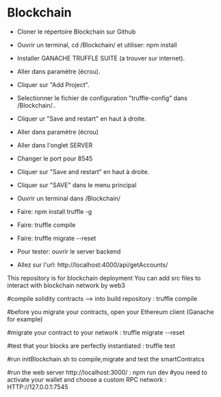 # Blockchain

- Cloner le répertoire Blockchain sur Github
- Ouvrir un terminal, cd /Blockchain/ et utiliser: npm install

- Installer GANACHE TRUFFLE SUITE (a trouver sur internet).
- Aller dans paramètre (écrou).
- Cliquer sur "Add Project".
- Selectionner le fichier de configuration "truffle-config" dans /Blockchain/..
- Cliquer ur "Save and restart" en haut à droite.
- Aller dans paramètre (écrou)
- Aller dans l'onglet SERVER
- Changer le port pour 8545
- Cliquer sur "Save and restart" en haut à droite.
- Cliquer sur "SAVE" dans le menu principal

- Ouvrir un terminal dans /Blockchain/
- Faire: npm install truffle -g
- Faire: truffle compile
- Faire: truffle migrate --reset

- Pour tester: ouvrir le server backend
- Allez sur l'url: http://localhost:4000/api/getAccounts/

This repository is for blockchain deployment
You can add src files to interact with blockchain network by web3 

#compile solidity contracts --> into build repository : 
 truffle compile

#before you migrate your contracts, open your Ethereum client (Ganache for example)

#migrate your contract to your network : truffle migrate --reset

#test that your blocks are perfectly instantiated  : truffle test 


#run initBlockchain.sh to compile,migrate and test the smartContratcs

#run the web server  http://localhost:3000/  : npm run dev 
#you need to activate your wallet and choose a custom RPC network : HTTP://127.0.0.1:7545